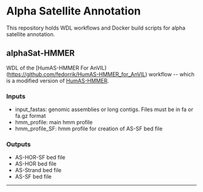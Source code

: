 # Alpha Satellite Annotation

This repository holds WDL workflows and Docker build scripts for alpha satellite annotation.

## alphaSat-HMMER

WDL of the [HumAS-HMMER For AnVIL)(https://github.com/fedorrik/HumAS-HMMER_for_AnVIL) workflow -- which is a modified version of [HumAS-HMMER](https://github.com/enigene/HumAS-HMMER).

### Inputs

* input_fastas: genomic assemblies or long contigs. Files must be in fa or fa.gz format
* hmm_profile: main hmm profile
* hmm_profile_SF: hmm profile for creation of AS-SF bed file

### Outputs

* AS-HOR-SF bed file
* AS-HOR bed file
* AS-Strand bed file
* AS-SF bed file

------------------ 


